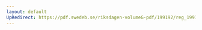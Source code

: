 ```yaml
---
layout: default
UpRedirect: https://pdf.swedeb.se/riksdagen-volumeG-pdf/199192/reg_199192/reg_199192_0927.pdf
---
```

